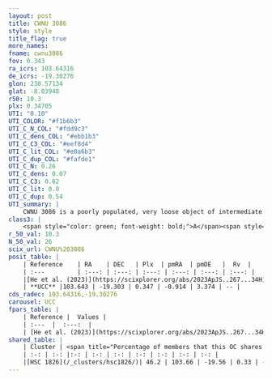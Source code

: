 ```yaml
---
layout: post
title: CWNU 3086
style: style
title_flag: true
more_names: 
fname: cwnu3086
fov: 0.343
ra_icrs: 103.64316
de_icrs: -19.30276
glon: 230.57134
glat: -8.03948
r50: 10.3
plx: 0.34705
UTI: "0.10"
UTI_COLOR: "#f1b6b3"
UTI_C_N_COL: "#fdd9c3"
UTI_C_dens_COL: "#ebb1b3"
UTI_C_C3_COL: "#eef8d4"
UTI_C_lit_COL: "#e0a6b3"
UTI_C_dup_COL: "#fafde1"
UTI_C_N: 0.26
UTI_C_dens: 0.07
UTI_C_C3: 0.62
UTI_C_lit: 0.0
UTI_C_dup: 0.54
UTI_summary: |
    CWNU 3086 is a poorly populated, very loose object of intermediate C3 quality. It was recently reported in the literature.<br><br>This is likely a unique object, which shares a moderate percentage of members with at least one previously reported entry.
class3: |
    <span style="color: green; font-weight: bold;">A</span><span style="color: red; font-weight: bold;">C</span>
r_50_val: 10.3
N_50_val: 26
scix_url: CWNU%203086
posit_table: |
    | Reference    | RA    | DEC   | Plx  | pmRA  | pmDE   |  Rv  |
    | :---         | :---: | :---: | :---: | :---: | :---: | :---: |
    |[He et al. (2023)](https://scixplorer.org/abs/2023ApJS..267...34H) | 103.62 | -19.395 | 0.324 | -0.908 | 3.378 | 42.49 |
    | **UCC** |103.643 | -19.303 | 0.347 | -0.914 | 3.374 | -- | 
cds_radec: 103.64316,-19.30276
carousel: UCC
fpars_table: |
    | Reference |  Values |
    | :---  |  :---:  |
    | [He et al. (2023)](https://scixplorer.org/abs/2023ApJS..267...34H) | `A0=1.05, m-M=12.2, logA=7.9` |
shared_table: |
    | Cluster | <span title="Percentage of members that this OC shares with the ones listed">%</span>   | RA   | DEC   | Plx   | pmRA  | pmDE  | Rv | UTI |
    | :-: | :-: |:-: | :-: | :-: | :-: | :-: | :-: | :-: |
    |[HSC 1826](/_clusters/hsc1826/)| 46.2 | 103.66 | -19.56 | 0.33 | -0.94 | 3.39 | -- |0.2 |
---
```

